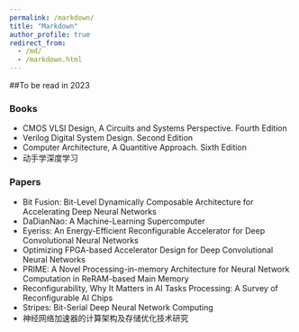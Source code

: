 ```yaml
---
permalink: /markdown/
title: "Markdown"
author_profile: true
redirect_from: 
  - /md/
  - /markdown.html
---
```


##To be read in 2023

### Books

* CMOS VLSI Design, A Circuits and Systems Perspective. Fourth Edition
* Verilog Digital System Design. Second Edition
* Computer Architecture, A Quantitive Approach. Sixth Edition
* 动手学深度学习


### Papers
* Bit Fusion: Bit-Level Dynamically Composable Architecture for Accelerating Deep Neural Networks
* DaDianNao: A Machine-Learning Supercomputer
* Eyeriss: An Energy-Efficient Reconfigurable Accelerator for Deep Convolutional Neural Networks
* Optimizing FPGA-based Accelerator Design for Deep Convolutional Neural Networks
* PRIME: A Novel Processing-in-memory Architecture for Neural Network Computation in ReRAM-based Main Memory
* Reconfigurability, Why It Matters in AI Tasks Processing: A Survey of Reconfigurable AI Chips
* Stripes: Bit-Serial Deep Neural Network Computing
* 神经网络加速器的计算架构及存储优化技术研究
